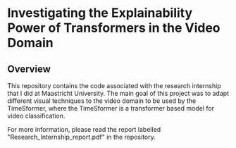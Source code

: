 # **Investigating the Explainability Power of Transformers in the Video Domain**

## **Overview**

This repository contains the code associated with the research internship that I did at Maastricht University. The main
goal of this project was to adapt different visual techniques to the video domain to be used by the TimeSformer, where
the TimeSformer is a transformer based model for video classification.

For more information, please read the report labelled "Research_Internship_report.pdf" in the repository.

